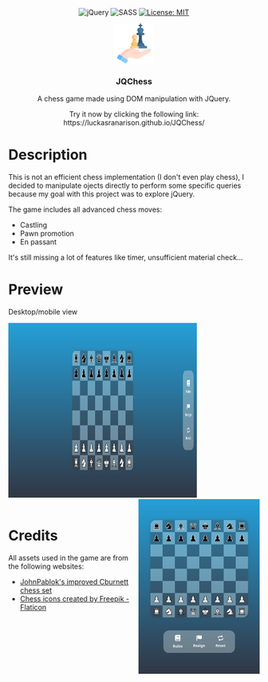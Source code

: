 <div align="center">

![jQuery](https://img.shields.io/badge/jquery-%230769AD.svg?style=for-the-badge&logo=jquery&logoColor=white)
![SASS](https://img.shields.io/badge/SASS-hotpink.svg?style=for-the-badge&logo=SASS&logoColor=white)
[![License: MIT](https://img.shields.io/badge/License-MIT-yellow.svg?style=for-the-badge&logo=appveyor)](https://opensource.org/licenses/MIT)

</div>

<div align="center">
    <img src="/assets/chess.png" alt="Logo" width="80" height="80">
  <h3 align="center">JQChess</h3>

  <p align="center">A chess game made using DOM manipulation with JQuery.</p>
  <p>Try it now by clicking the following link: https://luckasranarison.github.io/JQChess/</p>
</div>

# Description

This is not an efficient chess implementation (I don't even play chess), I decided to manipulate ojects directly to perform some specific queries because my goal with this project was to explore jQuery.

<p>The game includes all advanced chess moves: </p>
<ul>
  <li>Castling</li>
  <li>Pawn promotion</li>
  <li>En passant</li>
</ul>
It's still missing a lot of features like timer, unsufficient material check...

<br/>

# Preview

Desktop/mobile view

<div >
  <img src="/preview.png" height="350px" width="75%"/>
  <img src="/preview2.png" height="350px" align="right"/>
</div>

<br/>

# Credits

All assets used in the game are from the following websites:

<ul>
  <li>
    <a href="https://opengameart.org/content/chess-pieces-and-board-squares">JohnPablok's improved Cburnett chess set</a>
  </li>
  <li>
    <a href="https://www.flaticon.com/free-icons/chess" title="chess icons">Chess icons created by Freepik - Flaticon</a>
  </li>
</ul>
